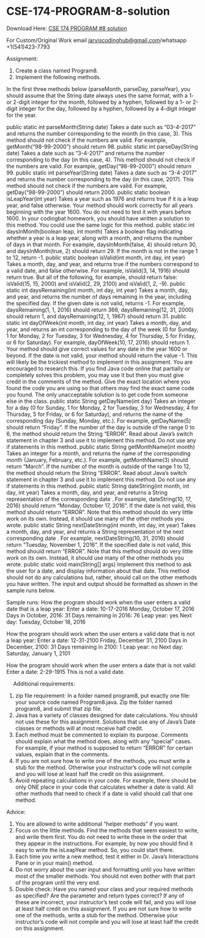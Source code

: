 # CSE-174-PROGRAM-8-solution

Download Here: [CSE 174 PROGRAM #8 solution](https://jarviscodinghub.com/assignment/cse-174-program-8-solution/)

For Custom/Original Work email jarviscodinghub@gmail.com/whatsapp +1(541)423-7793

Assignment:
1. Create a class named Program8.
2. Implement the following methods.

In the first three methods below (parseMonth, parseDay, parseYear), you should assume that the String date always uses the same format, with a 1- or 2-digit integer for the month, followed by a hyphen, followed by a 1- or 2-digit integer for the day, followed by a hyphen, followed by a 4-digit integer for the year.

public static int parseMonth(String date)
Takes a date such as “03-4-2017” and returns the number corresponding to the month (in this case, 3). This method should not check if the numbers are valid. For example, getMonth(“98-99-2000”) should return 98.
public static int parseDay(String date)
Takes a date such as “3-4-2017” and returns the number corresponding to the day (in this case, 4). This method should not check if the numbers are valid. For example, getDay(“98-99-2000”) should return 99.
public static int parseYear(String date)
Takes a date such as “3-4-2017” and returns the number corresponding to the day (in this case, 2017). This method should not check if the numbers are valid. For example, getDay(“98-99-2000”) should return 2000.
public static boolean isLeapYear(int year)
Takes a year such as 1976 and returns true if it is a leap year, and false otherwise. Your method should work correctly for all years beginning with the year 1600. You do not need to test it with years before 1600. In your codingbat homework, you should have written a solution to this method. You could use the same logic for this method.
public static int daysInMonth(boolean leap, int month)
Takes a boolean flag indicating whether a year is a leap year, along with a month, and returns the number of days in that month. For example, daysInMonth(false, 4) should return 30, and daysInMonth(true, 2) should return 29. If the month is not in the range 1 to 12, return -1.
public static boolean isValid(int month, int day, int year)
Takes a month, day, and year, and returns true if the numbers correspond to a valid date, and false otherwise. For example, isValid(3, 14, 1916) should return true. But all of the following, for example, should return false: isValid(15, 15, 2000) and isValid(2, 29, 2100) and isValid(1, 2, -9).
public static int daysRemaining(int month, int day, int year)
Takes a month, day, and year, and returns the number of days remaining in the year, including the specified day. If the given date is not valid, returns -1. For example, daysRemaining(1, 1, 2016) should return 366, daysRemaining(12, 31, 2000) should return 1, and daysRemaining(12, 1, 1967) should return 31.
public static int dayOfWeek(int month, int day, int year)
Takes a month, day, and year, and returns an int corresponding to the day of the week (0 for Sunday, 1 for Monday, 2 for Tuesday, 3 for Wednesday, 4 for Thursday, 5 for Friday, or 6 for Saturday). For example, dayOfWeek(10, 17, 2016) should return 1. Your method should give correct values for any date in the year 1600 or beyond. If the date is not valid, your method should return the value -1. This will likely be the trickiest method to implement in this assignment. You are encouraged to research this. If you find Java code online that partially or completely solves this problem, you may use it but then you must give credit in the comments of the method. Give the exact location where you found the code you are using so that others may find the exact same code you found. The only unacceptable solution is to get code from someone else in the class.
public static String getDayName(int day)
Takes an integer for a day (0 for Sunday, 1 for Monday, 2 for Tuesday, 3 for Wednesday, 4 for Thursday, 5 for Friday, or 6 for Saturday), and returns the name of the corresponding day (Sunday, Monday, etc.). For example, getDayName(5) should return “Friday”. If the number of the day is outside of the range 0 to 6, the method should return the String “ERROR”. Read about Java’s switch statement in chapter 3 and use it to implement this method. Do not use any if statements in this method.
public static String getMonthName(int month)
Takes an integer for a month, and returns the name of the corresponding month (January, February, etc.). For example, getMonthName(3) should return “March”. If the number of the month is outside of the range 1 to 12, the method should return the String “ERROR”. Read about Java’s switch statement in chapter 3 and use it to implement this method. Do not use any if statements in this method.
public static String dateString(int month, int day, int year)
Takes a month, day, and year, and returns a String representation of the corresponding date . For example, dateString(10, 17, 2016) should return “Monday, October 17, 2016”. If the date is not valid, this method should return “ERROR”. Note that this method should do very little work on its own. Instead, it should use many of the other methods you wrote.
public static String nextDateString(int month, int day, int year)
Takes a month, day, and year, and returns a String representation of the next corresponding date . For example, nextDateString(10, 31, 2016) should return “Tuesday, November 1, 2016”. If the specified date is not valid, this method should return “ERROR”. Note that this method should do very little work on its own. Instead, it should use many of the other methods you wrote.
public static void main(String[] args)
Implement this method to ask the user for a date, and display information about that date. This method should not do any calculations but, rather, should call on the other methods you have written. The input and output should be formatted as shown in the sample runs below.

Sample runs:
How the program should work when the user enters a valid date that is a leap year:
Enter a date: 10-17-2016
Monday, October 17, 2016
Days in October, 2016: 31
Days remaining in 2016: 76
Leap year: yes
Next day: Tuesday, October 18, 2016

How the program should work when the user enters a valid date that is not a leap year:
Enter a date: 12-31-2100
Friday, December 31, 2100
Days in December, 2100: 31
Days remaining in 2100: 1
Leap year: no
Next day: Saturday, January 1, 2101

How the program should work when the user enters a date that is not valid:
Enter a date: 2-29-1915
This is not a valid date.

 
Additional requirements:
1. zip file requirement: In a folder named program8, put exactly one file: your source code named Program8.java. Zip the folder named program8, and submit that zip file.
2. Java has a variety of classes designed for date calculations. You should not use these for this assignment. Solutions that use any of Java’s Date classes or methods will at most receive half credit.
3. Each method must be commented to explain its purpose. Comments should explain what the method does, along with any “special” cases. For example, if your method is supposed to return “ERROR” for certain values, explain that in the comments.
4. If you are not sure how to write one of the methods, you must write a stub for the method. Otherwise your instructor’s code will not compile and you will lose at least half the credit on this assignment.
5. Avoid repeating calculations in your code. For example, there should be only ONE place in your code that calculates whether a date is valid. All other methods that need to check if a date is valid should call that one method.

Advice:
1. You are allowed to write additional “helper methods” if you want.
2. Focus on the little methods. Find the methods that seem easiest to write, and write them first. You do not need to write these in the order that they appear in the instructions. For example, by now you should find it easy to write the isLeapYear method. So, you could start there.
3. Each time you write a new method, test it either in Dr. Java’s Interactions Pane or in your main() method.
4. Do not worry about the user input and formatting until you have written most of the smaller methods. You should not even bother with that part of the program until the very end.
5. Double check: Have you named your class and your required methods as specified? Are the parameter and return types correct? If any of these are incorrect, your instructor’s test code will fail, and you will lose at least half credit on this assignment. If you are not sure how to write one of the methods, write a stub for the method. Otherwise your instructor’s code will not compile and you will lose at least half the credit on this assignment.


